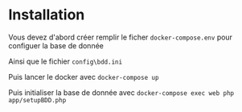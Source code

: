 # Installation
Vous devez d'abord créer remplir le ficher `docker-compose.env` pour configuer la base de donnée

Ainsi que le fichier `config\bdd.ini`

Puis lancer le docker avec `docker-compose up`

Puis initialiser la base de donnée avec `docker-compose exec web php app/setupBDD.php`
